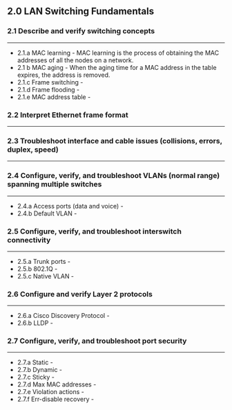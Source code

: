 ## 2.0 LAN Switching Fundamentals

### 2.1 Describe and verify switching concepts
------
* 2.1.a MAC learning - MAC learning is the process of obtaining the MAC addresses of all the nodes on a network.
* 2.1 b MAC aging - When the aging time for a MAC address in the table expires, the address is removed.
* 2.1.c Frame switching -
* 2.1.d Frame flooding -
* 2.1.e MAC address table -

### 2.2 Interpret Ethernet frame format
------

### 2.3 Troubleshoot interface and cable issues (collisions, errors, duplex, speed)
------

### 2.4 Configure, verify, and troubleshoot VLANs (normal range) spanning multiple switches
------
* 2.4.a Access ports (data and voice) -
* 2.4.b Default VLAN -

### 2.5 Configure, verify, and troubleshoot interswitch connectivity
------
* 2.5.a Trunk ports -
* 2.5.b 802.1Q -
* 2.5.c Native VLAN -

### 2.6 Configure and verify Layer 2 protocols
------
* 2.6.a Cisco Discovery Protocol -
* 2.6.b LLDP -

### 2.7 Configure, verify, and troubleshoot port security
------
* 2.7.a Static -
* 2.7.b Dynamic -
* 2.7.c Sticky -
* 2.7.d Max MAC addresses -
* 2.7.e Violation actions -
* 2.7.f Err-disable recovery -
